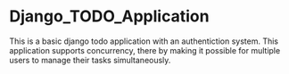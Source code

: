 # Django_TODO_Application
This is a basic django todo application with an authentiction system. This application supports concurrency, there by making 
it possible for multiple users to manage their tasks simultaneously.
